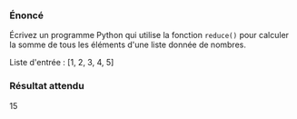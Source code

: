 ### Énoncé

Écrivez un programme Python qui utilise la fonction ```reduce()``` pour calculer la somme de tous les éléments d'une liste donnée de nombres.

Liste d'entrée : [1, 2, 3, 4, 5]

### Résultat attendu 

15
